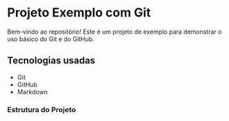 # Projeto Exemplo com Git

Bem-vindo ao repositório! Este é um projeto de exemplo para demonstrar o uso básico do Git e do GitHub.

## Tecnologias usadas

- Git
- GitHub
- Markdown

### Estrutura do Projeto
